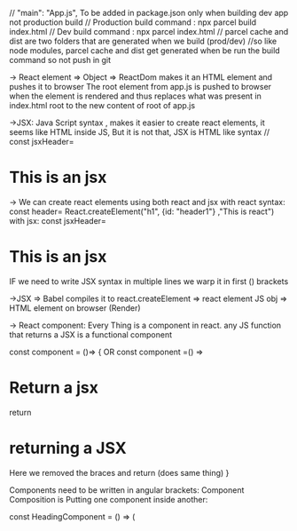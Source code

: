 // "main": "App.js", To be added in package.json only when building dev app not production build
// Production build command : npx parcel build index.html
// Dev build command : npx parcel index.html
// parcel cache and dist are two folders that are generated when we build (prod/dev)
//so like node modules, parcel cache and dist get generated when be run the build command so not push in git

-> React element => Object => ReactDom makes it an HTML element and pushes it to browser
The root element from app.js is pushed to browser when the element is rendered and thus replaces what was present in index.html root to the new content of root of app.js

->JSX: Java Script syntax , makes it easier to create react elements, it seems like HTML inside JS, But it is not that, JSX is HTML like syntax
// const jsxHeader= <h1>This is an jsx</h1>
-> We can create react elements using both react and jsx
with react syntax: const header= React.createElement("h1", {id: "header1"} ,"This is react")
with jsx: const jsxHeader= <h1 id=header1>This is an jsx</h1>

IF we need to write JSX syntax in multiple lines we warp it in first () brackets

->JSX => Babel compiles it to react.createElement => react element JS obj => HTML element on browser (Render)

-> React component: Every Thing is a component in react.
   any JS function that returns a JSX is a functional component

   const component = ()=> {                     OR      const component =() => <h1>Return a jsx</h1>
    return <h1>returning a JSX</h1>                     Here we removed the braces and return (does same thing) 
   }

  Components need to be written in angular brackets: <component />
  Component Composition is Putting one component inside another:  

  const HeadingComponent = () => (
  <div id="Container">
    <Title />       //Component composition (But eveyrthing should be under one main container like div here) Title is another functional component
    <h1>{100+200}</h1> //we can inject any JS Code inside the JSX using curly braces and it would come out as an html element
    {console/log("Print this)}
    <h1 className="heading">Returning JSX using functional Component</h1>
  </div>
  );